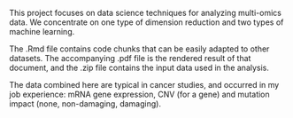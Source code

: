 This project focuses on data science techniques for analyzing multi-omics data. We concentrate on one type of dimension reduction and two types of machine learning.

The .Rmd file contains code chunks that can be easily adapted to other datasets. The accompanying .pdf file is the rendered result of that document, and the .zip file contains the input data used in the analysis.

The data combined here are typical in cancer studies, and occurred in my job experience: mRNA gene expression, CNV (for a gene) and mutation impact (none, non-damaging, damaging).

